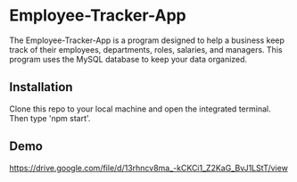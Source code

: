 # Employee-Tracker-App

The Employee-Tracker-App is a program designed to help a business keep track of their employees, departments, roles, salaries, and managers. This program uses the MySQL database to keep your data organized.

## Installation

Clone this repo to your local machine and open the integrated terminal. Then type 'npm start'.

## Demo

https://drive.google.com/file/d/13rhncv8ma_-kCKCi1_Z2KaG_BvJ1LStT/view
